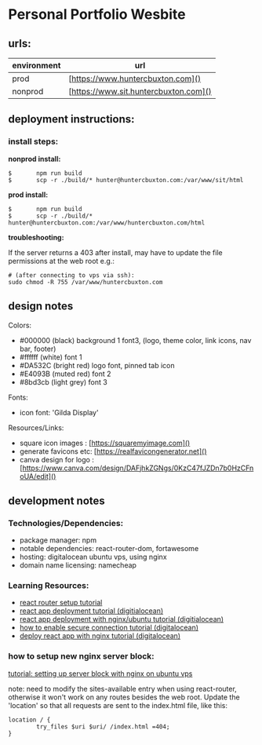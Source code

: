 # Personal Portfolio Wesbite 

## urls:

| environment | url |
|---|---|
| prod | [https://www.huntercbuxton.com]() |
| nonprod | [https://www.sit.huntercbuxton.com]() | 


## deployment instructions: 

### install steps:

**nonprod install:**

``` 
$       npm run build
$       scp -r ./build/* hunter@huntercbuxton.com:/var/www/sit/html 
```

**prod install:**

``` 
$       npm run build 
$       scp -r ./build/* hunter@huntercbuxton.com:/var/www/huntercbuxton.com/html
```

**troubleshooting:**

If the server returns a 403 after install, may have to update the file permissions at the web root e.g.:

```
# (after connecting to vps via ssh):
sudo chmod -R 755 /var/www/huntercbuxton.com
```


## design notes

Colors:

- #000000 (black) background 1 font3, (logo, theme color, link icons, nav bar, footer)
- #ffffff (white) font 1
- #DA532C (bright red) logo font, pinned tab icon
- #E4093B (muted red) font 2
- #8bd3cb (light grey) font 3

Fonts:

- icon font: 'Gilda Display'

Resources/Links:

- square icon images : [https://squaremyimage.com]()
- generate favicons etc: [https://realfavicongenerator.net]()
- canva design for logo : [https://www.canva.com/design/DAFjhkZGNgs/0KzC47fJZDn7b0HzCFnoUA/edit]()


## development notes

### Technologies/Dependencies:

- package manager: npm  
- notable dependencies: react-router-dom, fortawesome
- hosting: digitalocean ubuntu vps, using nginx
- domain name licensing: namecheap

### Learning Resources:

- [react router setup tutorial](https://reactrouter.com/en/main/start/tutorial) 
- [react app deployment tutorial (digitialocean)](https://www.digitalocean.com/community/tutorials/how-to-deploy-a-react-application-to-digitalocean-app-platform)
- [react app deployment with nginx/ubuntu tutorial (digitialocean)](https://www.digitalocean.com/community/tutorials/how-to-deploy-a-react-application-with-nginx-on-ubuntu-20-04)
- [how to enable secure connection tutorial (digitalocean)](https://www.digitalocean.com/community/tutorials/how-to-secure-nginx-with-let-s-encrypt-on-ubuntu-20-04)
- [deploy react app with nginx tutorial (digitalocean)](https://www.digitalocean.com/community/tutorials/how-to-deploy-a-react-application-with-nginx-on-ubuntu-20-04)

### how to setup new nginx server block:

[tutorial: setting up server block with nginx on ubuntu vps](<https://www.digitalocean.com/community/tutorials/how-to-install-nginx-on-ubuntu-20-04#step-5-%E2%80%93-setting-up-server-blocks-(recommended)>)

note: need to modify the sites-available entry when using react-router, otherwise it won't work on any routes besides the web root. Update the 'location' so that all requests are sent to the index.html file, like this:

```
location / {
        try_files $uri $uri/ /index.html =404;
}
```
